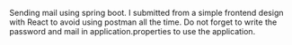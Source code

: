 Sending mail using spring boot. I submitted from a simple frontend design with React to avoid using postman all the time.
Do not forget to write the password and mail in application.properties to use the application.
